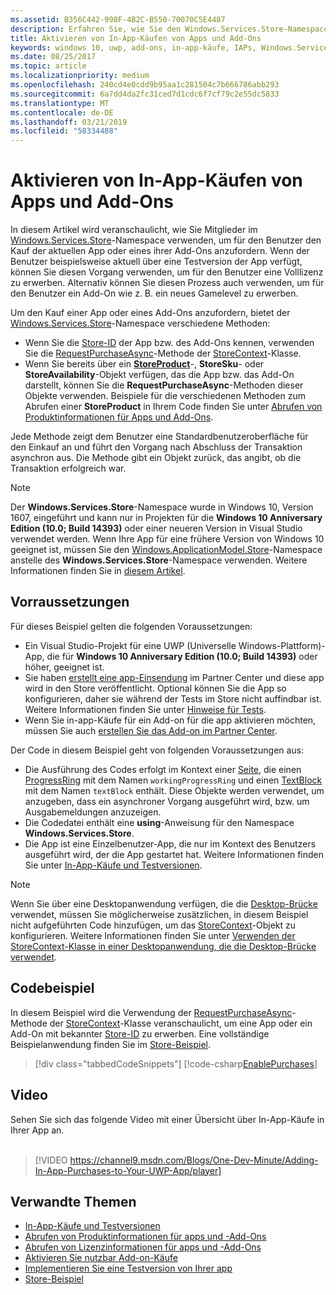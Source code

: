 ```yaml
---
ms.assetid: B356C442-998F-4B2C-B550-70070C5E4487
description: Erfahren Sie, wie Sie den Windows.Services.Store-Namespace verwenden, um eine App oder ein Add-on zu erwerben.
title: Aktivieren von In-App-Käufen von Apps und Add-Ons
keywords: windows 10, uwp, add-ons, in-app-käufe, IAPs, Windows.Services.Store
ms.date: 08/25/2017
ms.topic: article
ms.localizationpriority: medium
ms.openlocfilehash: 240cd4e0cdd9b95aa1c281504c7b666786abb293
ms.sourcegitcommit: 6a7dd4da2fc31ced7d1cdc6f7cf79c2e55dc5833
ms.translationtype: MT
ms.contentlocale: de-DE
ms.lasthandoff: 03/21/2019
ms.locfileid: "58334488"
---
```

# <a name="enable-in-app-purchases-of-apps-and-add-ons"></a>Aktivieren von In-App-Käufen von Apps und Add-Ons

In diesem Artikel wird veranschaulicht, wie Sie Mitglieder im [Windows.Services.Store](https://msdn.microsoft.com/library/windows/apps/windows.services.store.aspx)-Namespace verwenden, um für den Benutzer den Kauf der aktuellen App oder eines ihrer Add-Ons anzufordern. Wenn der Benutzer beispielsweise aktuell über eine Testversion der App verfügt, können Sie diesen Vorgang verwenden, um für den Benutzer eine Volllizenz zu erwerben. Alternativ können Sie diesen Prozess auch verwenden, um für den Benutzer ein Add-On wie z. B. ein neues Gamelevel zu erwerben.

Um den Kauf einer App oder eines Add-Ons anzufordern, bietet der [Windows.Services.Store](https://msdn.microsoft.com/library/windows/apps/windows.services.store.aspx)-Namespace verschiedene Methoden:
* Wenn Sie die [Store-ID](in-app-purchases-and-trials.md#store_ids) der App bzw. des Add-Ons kennen, verwenden Sie die [RequestPurchaseAsync](https://docs.microsoft.com/uwp/api/windows.services.store.storecontext.requestpurchaseasync)-Methode der [StoreContext](https://msdn.microsoft.com/library/windows/apps/windows.services.store.storecontext.aspx)-Klasse.
* Wenn Sie bereits über ein [**StoreProduct**](in-app-purchases-and-trials.md#products-skus)-, **StoreSku**- oder **StoreAvailability**-Objekt verfügen, das die App bzw. das Add-On darstellt, können Sie die **RequestPurchaseAsync**-Methoden dieser Objekte verwenden. Beispiele für die verschiedenen Methoden zum Abrufen einer **StoreProduct** in Ihrem Code finden Sie unter [Abrufen von Produktinformationen für Apps und Add-Ons](get-product-info-for-apps-and-add-ons.md).

Jede Methode zeigt dem Benutzer eine Standardbenutzeroberfläche für den Einkauf an und führt den Vorgang nach Abschluss der Transaktion asynchron aus. Die Methode gibt ein Objekt zurück, das angibt, ob die Transaktion erfolgreich war.

> [!NOTE]
> Der **Windows.Services.Store**-Namespace wurde in Windows 10, Version 1607, eingeführt und kann nur in Projekten für die **Windows 10 Anniversary Edition (10.0; Build 14393)** oder einer neueren Version in Visual Studio verwendet werden. Wenn Ihre App für eine frühere Version von Windows 10 geeignet ist, müssen Sie den [Windows.ApplicationModel.Store](https://msdn.microsoft.com/library/windows/apps/windows.applicationmodel.store.aspx)-Namespace anstelle des **Windows.Services.Store**-Namespace verwenden. Weitere Informationen finden Sie in [diesem Artikel](in-app-purchases-and-trials-using-the-windows-applicationmodel-store-namespace.md).

## <a name="prerequisites"></a>Vorraussetzungen

Für dieses Beispiel gelten die folgenden Voraussetzungen:
* Ein Visual Studio-Projekt für eine UWP (Universelle Windows-Plattform)-App, die für **Windows 10 Anniversary Edition (10.0; Build 14393)** oder höher, geeignet ist.
* Sie haben [erstellt eine app-Einsendung](https://msdn.microsoft.com/windows/uwp/publish/app-submissions) im Partner Center und diese app wird in den Store veröffentlicht. Optional können Sie die App so konfigurieren, daher sie während der Tests im Store nicht auffindbar ist. Weitere Informationen finden Sie unter [Hinweise für Tests](in-app-purchases-and-trials.md#testing).
* Wenn Sie in-app-Käufe für ein Add-on für die app aktivieren möchten, müssen Sie auch [erstellen Sie das Add-on im Partner Center](../publish/add-on-submissions.md).

Der Code in diesem Beispiel geht von folgenden Voraussetzungen aus:
* Die Ausführung des Codes erfolgt im Kontext einer [Seite](https://msdn.microsoft.com/library/windows/apps/windows.ui.xaml.controls.page.aspx), die einen [ProgressRing](https://msdn.microsoft.com/library/windows/apps/windows.ui.xaml.controls.progressring.aspx) mit dem Namen ```workingProgressRing``` und einen [TextBlock](https://msdn.microsoft.com/library/windows/apps/windows.ui.xaml.controls.textblock.aspx) mit dem Namen ```textBlock``` enthält. Diese Objekte werden verwendet, um anzugeben, dass ein asynchroner Vorgang ausgeführt wird, bzw. um Ausgabemeldungen anzuzeigen.
* Die Codedatei enthält eine **using**-Anweisung für den Namespace **Windows.Services.Store**.
* Die App ist eine Einzelbenutzer-App, die nur im Kontext des Benutzers ausgeführt wird, der die App gestartet hat. Weitere Informationen finden Sie unter [In-App-Käufe und Testversionen](in-app-purchases-and-trials.md#api_intro).

> [!NOTE]
> Wenn Sie über eine Desktopanwendung verfügen, die die [Desktop-Brücke](https://developer.microsoft.com/windows/bridges/desktop) verwendet, müssen Sie möglicherweise zusätzlichen, in diesem Beispiel nicht aufgeführten Code hinzufügen, um das [StoreContext](https://msdn.microsoft.com/library/windows/apps/windows.services.store.storecontext.aspx)-Objekt zu konfigurieren. Weitere Informationen finden Sie unter [Verwenden der StoreContext-Klasse in einer Desktopanwendung, die die Desktop-Brücke verwendet](in-app-purchases-and-trials.md#desktop).

## <a name="code-example"></a>Codebeispiel

In diesem Beispiel wird die Verwendung der [RequestPurchaseAsync](https://docs.microsoft.com/uwp/api/windows.services.store.storecontext.requestpurchaseasync)-Methode der [StoreContext](https://msdn.microsoft.com/library/windows/apps/windows.services.store.storecontext.aspx)-Klasse veranschaulicht, um eine App oder ein Add-On mit bekannter [Store-ID](in-app-purchases-and-trials.md#store-ids) zu erwerben. Eine vollständige Beispielanwendung finden Sie im [Store-Beispiel](https://github.com/Microsoft/Windows-universal-samples/tree/master/Samples/Store).

> [!div class="tabbedCodeSnippets"]
[!code-csharp[EnablePurchases](./code/InAppPurchasesAndLicenses_RS1/cs/PurchaseAddOnPage.xaml.cs#PurchaseAddOn)]

## <a name="video"></a>Video

Sehen Sie sich das folgende Video mit einer Übersicht über In-App-Käufe in Ihrer App an.
<br/>
<br/>
> [!VIDEO https://channel9.msdn.com/Blogs/One-Dev-Minute/Adding-In-App-Purchases-to-Your-UWP-App/player]

## <a name="related-topics"></a>Verwandte Themen

* [In-App-Käufe und Testversionen](in-app-purchases-and-trials.md)
* [Abrufen von Produktinformationen für apps und -Add-Ons](get-product-info-for-apps-and-add-ons.md)
* [Abrufen von Lizenzinformationen für apps und -Add-Ons](get-license-info-for-apps-and-add-ons.md)
* [Aktivieren Sie nutzbar Add-on-Käufe](enable-consumable-add-on-purchases.md)
* [Implementieren Sie eine Testversion von Ihrer app](implement-a-trial-version-of-your-app.md)
* [Store-Beispiel](https://github.com/Microsoft/Windows-universal-samples/tree/master/Samples/Store)
